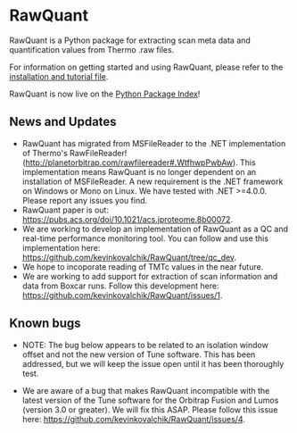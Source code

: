 # RawQuant

RawQuant is a Python package for extracting scan meta data and quantification values from Thermo .raw files.

For information on getting started and using RawQuant, please refer to the [installation and tutorial file](https://github.com/kevinkovalchik/RawQuant/blob/master/docs/RawQuant_Instructions_ver-Mar2018.md).

RawQuant is now live on the [Python Package Index](https://pypi.python.org/pypi/RawQuant)!

## News and Updates

 * RawQuant has migrated from MSFileReader to the .NET implementation of Thermo's RawFileReader! (http://planetorbitrap.com/rawfilereader#.WtfhwpPwbAw). This implementation means RawQuant is no longer dependent on an installation of MSFileReader. A new requirement is the .NET framework on Windows or Mono on Linux. We have tested with .NET >=4.0.0. Please report any issues you find.
 * RawQuant paper is out: https://pubs.acs.org/doi/10.1021/acs.jproteome.8b00072.
 * We are working to develop an implementation of RawQuant as a QC and real-time performance monitoring tool. You can follow and use this implementation here: https://github.com/kevinkovalchik/RawQuant/tree/qc_dev. 
 * We hope to incoporate reading of TMTc values in the near future.
 * We are working to add support for extraction of scan information and data from Boxcar runs. Follow this development here: https://github.com/kevinkovalchik/RawQuant/issues/1.
 
 ## Known bugs
 
 * NOTE: The bug below appears to be related to an isolation window offset and not the new version of Tune software. This has been addressed, but we will keep the issue open until it has been thoroughly test.
 
 * We are aware of a bug that makes RawQuant incompatible with the latest version of the Tune software for the Orbitrap Fusion and Lumos (version 3.0 or greater). We will fix this ASAP. Please follow this issue here: https://github.com/kevinkovalchik/RawQuant/issues/4.
